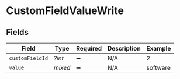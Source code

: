 # CustomFieldValueWrite


## Fields

| Field              | Type               | Required           | Description        | Example            |
| ------------------ | ------------------ | ------------------ | ------------------ | ------------------ |
| `customFieldId`    | *?int*             | :heavy_minus_sign: | N/A                | 2                  |
| `value`            | *mixed*            | :heavy_minus_sign: | N/A                | software           |
